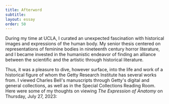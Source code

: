 ```yaml
---
title: Afterword
subtitle:
layout: essay
order: 50
---
```

During my time at UCLA, I curated an unexpected fascination with historical images and expressions of the human body. My senior thesis centered on representations of feminine bodies in nineteenth century horror literature, and I became invested in the humanistic endeavor of finding an alliance between the scientific and the artistic through historical literature.

Thus, it was a pleasure to dive, however surface, into the life and work of a historical figure of whom the Getty Research Institute has several works from. I viewed Charles Bell's manuscripts through Getty's digital and general collections, as well as in the Special Collections Reading Room. Here were some of my thoughts on viewing *The Expression of Anatomy* on Thursday, July 27, 2023: